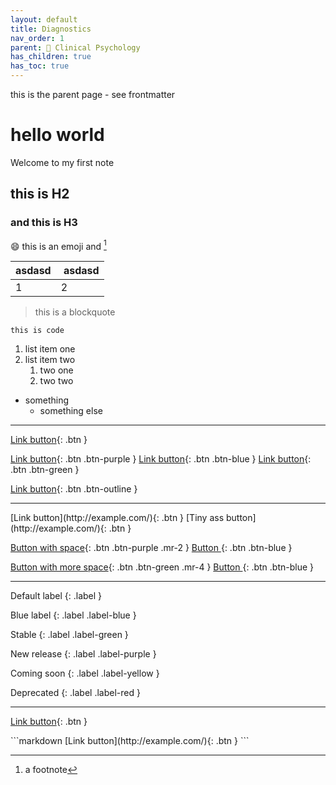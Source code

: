 ```yaml
---
layout: default
title: Diagnostics
nav_order: 1
parent: 📕 Clinical Psychology
has_children: true
has_toc: true
---
```


this is the parent page - see frontmatter

# hello world
Welcome to my first note
## this is H2
### and this is H3

😄 this is an emoji and [^1]

[^1]: a footnote


| asdasd | asdasd |
| --- | --- |
| 1 | 2 |

> this is a blockquote

```
this is code
```

1. list item one
2. list item two
	1. two one
	2. two two

- something
	- something else

---

[Link button](http://example.com/){: .btn }

[Link button](http://example.com/){: .btn .btn-purple }
[Link button](http://example.com/){: .btn .btn-blue }
[Link button](http://example.com/){: .btn .btn-green }

[Link button](http://example.com/){: .btn .btn-outline }

---

<span class="fs-8">
[Link button](http://example.com/){: .btn }
</span>

<span class="fs-3">
[Tiny ass button](http://example.com/){: .btn }
</span>

[Button with space](http://example.com/){: .btn .btn-purple .mr-2 }
[Button ](http://example.com/){: .btn .btn-blue }

[Button with more space](http://example.com/){: .btn .btn-green .mr-4 }
[Button ](http://example.com/){: .btn .btn-blue }


---

Default label
{: .label }

Blue label
{: .label .label-blue }

Stable
{: .label .label-green }

New release
{: .label .label-purple }

Coming soon
{: .label .label-yellow }

Deprecated
{: .label .label-red }


---

<div class="code-example" markdown="1">

[Link button](http://example.com/){: .btn }

</div>
```markdown
[Link button](http://example.com/){: .btn }
```